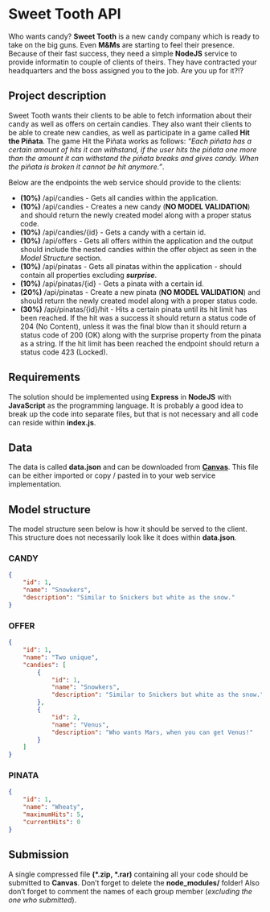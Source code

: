 # Sweet Tooth API
Who wants candy? **Sweet Tooth** is a new candy company which is ready to take on the big guns. Even **M&Ms** are starting to feel their presence. Because of their fast success, they need a simple **NodeJS** service to provide informatin to couple of clients of theirs. They have contracted your headquarters and the boss assigned you to the job. Are you up for it?!?

## Project description
Sweet Tooth wants their clients to be able to fetch information about their candy as well as offers on certain candies. They also want their clients to be able to create new candies, as well as participate in a game called **Hit the Piñata**. The game Hit the Piñata works as follows: *“Each piñata has a certain amount of hits it can withstand, if the user hits the piñata one more than the amount it can withstand the piñata breaks and gives candy. When the piñata is broken it cannot be hit anymore.”*.

Below are the endpoints the web service should provide to the clients:

+ **(10%)** /api/candies - Gets all candies within the application.
+ **(10%)** /api/candies - Creates a new candy (**NO MODEL VALIDATION**) and should return the newly created model along with a proper status code.
+ **(10%)** /api/candies/{id} - Gets a candy with a certain id.
+ **(10%)** /api/offers - Gets all offers within the application and the output should include the nested candies within the offer object as seen in the *Model Structure* section.
+ **(10%)** /api/pinatas - Gets all pinatas within the application - should contain all properties excluding **_surprise_**.
+ **(10%)** /api/pinatas/{id} - Gets a pinata with a certain id.
+ **(20%)** /api/pinatas - Create a new pinata (**NO MODEL VALIDATION**) and should return the newly created model along with a proper status code.
+ **(30%)** /api/pinatas/{id}/hit - Hits a certain pinata until its hit limit has been reached. If the hit was a success it should return a status code of 204 (No Content), unless it was the final blow than it should return a status code of 200 (OK) along with the surprise property from the pinata as a string. If the hit limit has been reached the endpoint should return a status code 423 (Locked).

## Requirements
The solution should be implemented using **Express** in **NodeJS** with **JavaScript** as the programming language. It is probably a good idea to break up the code into separate files, but that is not necessary and all code can reside within **index.js**.

## Data
The data is called **data.json** and can be downloaded from [**Canvas**](https://canvas.ru.is/). This file can be either imported or copy / pasted in to your web service implementation.

## Model structure
The model structure seen below is how it should be served to the client. This structure does not necessarily look like it does within **data.json**.

### CANDY
```JSON
{
    "id": 1,
    "name": "Snowkers",
    "description": "Similar to Snickers but white as the snow."
}
```

### OFFER
```JSON
{
    "id": 1,
    "name": "Two unique",
    "candies": [
        {
            "id": 1,
            "name": "Snowkers",
            "description": "Similar to Snickers but white as the snow."
        },
        {
            "id": 2,
            "name": "Venus",
            "description": "Who wants Mars, when you can get Venus!"
        }
    ]
}
```

### PINATA
```JSON
{
    "id": 1,
    "name": "Wheaty",
    "maximumHits": 5,
    "currentHits": 0
}
```

## Submission
A single compressed file **(\*.zip, \*.rar)** containing all your code should be submitted to **Canvas**. Don’t forget to delete the **node_modules/** folder! Also don’t forget to comment the names of each group member (*excluding the one who submitted*).